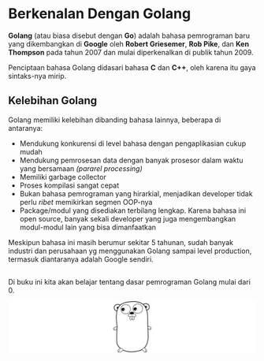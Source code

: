 # Berkenalan Dengan Golang

**Golang** (atau biasa disebut dengan **Go**) adalah bahasa pemrograman baru yang dikembangkan di **Google** oleh **Robert Griesemer**, **Rob Pike**, dan **Ken Thompson** pada tahun 2007 dan mulai diperkenalkan di publik tahun 2009.

Penciptaan bahasa Golang didasari bahasa **C** dan **C++**, oleh karena itu gaya sintaks-nya mirip.

## Kelebihan Golang

Golang memiliki kelebihan dibanding bahasa lainnya, beberapa di antaranya:

* Mendukung konkurensi di level bahasa dengan pengaplikasian cukup mudah
* Mendukung pemrosesan data dengan banyak prosesor dalam waktu yang bersamaan *(pararel processing)*
* Memiliki garbage collector
* Proses kompilasi sangat cepat
* Bukan bahasa pemrograman yang hirarkial, menjadikan developer tidak perlu *ribet* memikirkan segmen OOP-nya
* Package/modul yang disediakan terbilang lengkap. Karena bahasa ini open source, banyak sekali developer yang juga mengembangkan modul-modul lain yang bisa dimanfaatkan

Meskipun bahasa ini masih berumur sekitar 5 tahunan, sudah banyak industri dan perusahaan yg menggunakan Golang sampai level production, termasuk diantaranya adalah Google sendiri.

## 

Di buku ini kita akan belajar tentang dasar pemrograman Golang mulai dari 0.

![Logo Golang, "The Go Gopher"](images/1_1_logo.png)
